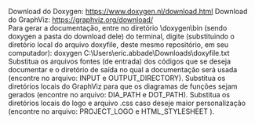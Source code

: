Download do Doxygen: https://www.doxygen.nl/download.html 
Download do GraphViz:  https://graphviz.org/download/  
Para gerar a documentação, entre no diretório \doxygen\bin (sendo doxygen a pasta do download dele) do terminal, digite (substituindo o diretório local do arquivo doxyfile, deste mesmo repositório, em seu computador): doxygen C:\Users\eric.abbade\Downloads\doxyfile.txt
Substitua os arquivos fontes (de entrada) dos códigos que se deseja documentar e o diretório de saída no qual a documentação será usada (encontre no arquivo: INPUT e OUTPUT_DIRECTORY).
Substitua os diretórios locais do GraphViz para que os diagramas de funções sejam gerados (encontre no arquivo: DIA_PATH e DOT_PATH).
Substitua os diretórios locais do logo e arquivo .css caso deseje maior personalização (encontre no arquivo: PROJECT_LOGO e HTML_STYLESHEET ).
